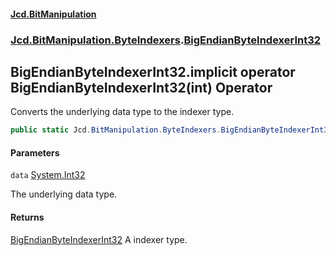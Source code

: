 #### [Jcd.BitManipulation](index.md 'index')
### [Jcd.BitManipulation.ByteIndexers](Jcd.BitManipulation.ByteIndexers.md 'Jcd.BitManipulation.ByteIndexers').[BigEndianByteIndexerInt32](Jcd.BitManipulation.ByteIndexers.BigEndianByteIndexerInt32.md 'Jcd.BitManipulation.ByteIndexers.BigEndianByteIndexerInt32')

## BigEndianByteIndexerInt32.implicit operator BigEndianByteIndexerInt32(int) Operator

Converts the underlying data type to the indexer type.

```csharp
public static Jcd.BitManipulation.ByteIndexers.BigEndianByteIndexerInt32 implicit operator BigEndianByteIndexerInt32(int data);
```
#### Parameters

<a name='Jcd.BitManipulation.ByteIndexers.BigEndianByteIndexerInt32.op_ImplicitJcd.BitManipulation.ByteIndexers.BigEndianByteIndexerInt32(int).data'></a>

`data` [System.Int32](https://docs.microsoft.com/en-us/dotnet/api/System.Int32 'System.Int32')

The underlying data type.

#### Returns

[BigEndianByteIndexerInt32](Jcd.BitManipulation.ByteIndexers.BigEndianByteIndexerInt32.md 'Jcd.BitManipulation.ByteIndexers.BigEndianByteIndexerInt32')
A indexer type.